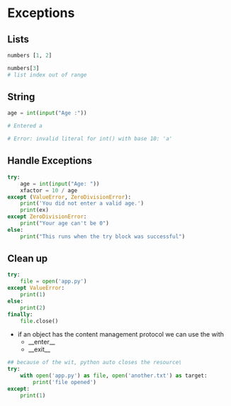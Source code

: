 # Exceptions

## Lists

```python
numbers [1, 2]

numbers[3]
# list index out of range
```

## String

```python
age = int(input("Age :"))

# Entered a

# Error: invalid literal for int() with base 10: 'a'
```

## Handle Exceptions

```python
try:
    age = int(input("Age: "))
    xfactor = 10 / age
except (ValueError, ZeroDivisionError):
    print('You did not enter a valid age.')
    print(ex)
except ZeroDivisionError:
    print("Your age can't be 0")
else:
    print("This runs when the try block was successful")
```

## Clean up

```python
try:
    file = open('app.py')
except ValueError:
    print(1)
else:
    print(2)
finally:
    file.close()
```

- if an object has the content management protocol we can use the with
  - \_\_enter\_\_
  - \_\_exit\_\_

```python
## because of the wit, python auto closes the resource\
try:
    with open('app.py') as file, open('another.txt') as target:
        print('file opened')
except:
    print(1)
```
